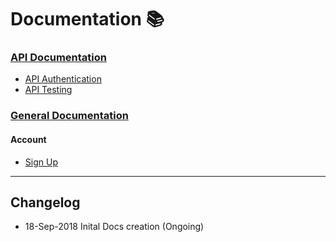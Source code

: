 # Documentation 📚

### [API Documentation](./API/README.md)
* [API Authentication](./API/Authentication.md)
* [API Testing](./API/Testing.md)


### [General Documentation](./General/README.md)
#### Account
* [Sign Up](./General/Account/SignUp.md)


----


## Changelog
* 18-Sep-2018 Inital Docs creation (Ongoing)

